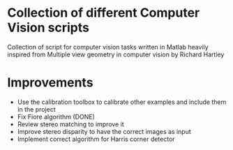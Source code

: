 # Collection of different Computer Vision scripts

Collection of script for computer vision tasks written in Matlab heavily inspired from Multiple view geometry in computer vision by Richard Hartley 

# Improvements

* Use the calibration toolbox to calibrate other examples and include them in the project
* Fix Fiore algorithm (DONE)
* Review stereo matching to improve it
* Improve stereo disparity to have the correct images as input
* Implement correct algorithm for Harris corner detector


